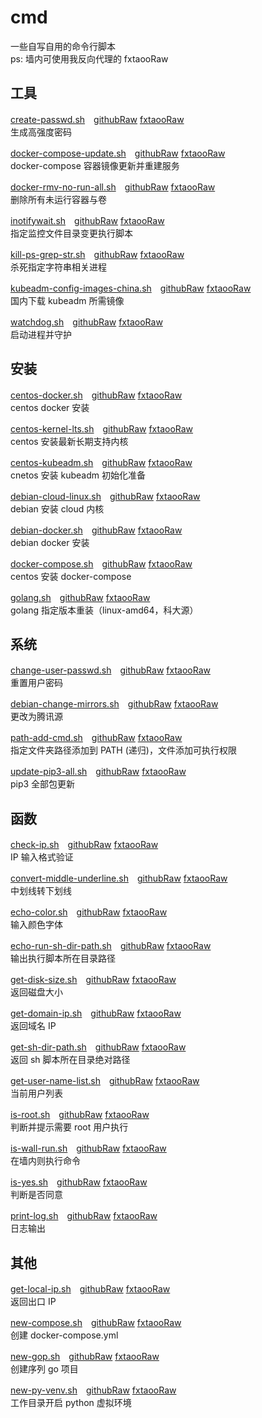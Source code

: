 # cmd
一些自写自用的命令行脚本  
ps: 墙内可使用我反向代理的 fxtaooRaw

## 工具

[create-passwd.sh](https://github.com/fxtaoo/cmd/blob/master/app/create-passwd.sh)　[githubRaw](https://raw.githubusercontent.com/fxtaoo/cmd/master/app/create-passwd.sh) [fxtaooRaw](https://raw.fxtaoo.dev/fxtaoo/cmd/master/app/create-passwd.sh)  
生成高强度密码

[docker-compose-update.sh](https://github.com/fxtaoo/cmd/blob/master/app/docker-compose-update.sh)　[githubRaw](https://raw.githubusercontent.com/fxtaoo/cmd/master/app/docker-compose-update.sh) [fxtaooRaw](https://raw.fxtaoo.dev/fxtaoo/cmd/master/app/docker-compose-update.sh)  
docker-compose 容器镜像更新并重建服务

[docker-rmv-no-run-all.sh](https://github.com/fxtaoo/cmd/blob/master/app/docker-rmv-no-run-all.sh)　[githubRaw](https://raw.githubusercontent.com/fxtaoo/cmd/master/app/docker-rmv-no-run-all.sh) [fxtaooRaw](https://raw.fxtaoo.dev/fxtaoo/cmd/master/app/docker-rmv-no-run-all.sh)  
删除所有未运行容器与卷

[inotifywait.sh](https://github.com/fxtaoo/cmd/blob/master/app/inotifywait.sh)　[githubRaw](https://raw.githubusercontent.com/fxtaoo/cmd/master/app/inotifywait.sh) [fxtaooRaw](https://raw.fxtaoo.dev/fxtaoo/cmd/master/app/inotifywait.sh)  
指定监控文件目录变更执行脚本

[kill-ps-grep-str.sh](https://github.com/fxtaoo/cmd/blob/master/app/kill-ps-grep-str.sh)　[githubRaw](https://raw.githubusercontent.com/fxtaoo/cmd/master/app/kill-ps-grep-str.sh) [fxtaooRaw](https://raw.fxtaoo.dev/fxtaoo/cmd/master/app/kill-ps-grep-str.sh)  
杀死指定字符串相关进程

[kubeadm-config-images-china.sh](https://github.com/fxtaoo/cmd/blob/master/app/kubeadm-config-images-china.sh)　[githubRaw](https://raw.githubusercontent.com/fxtaoo/cmd/master/app/kubeadm-config-images-china.sh) [fxtaooRaw](https://raw.fxtaoo.dev/fxtaoo/cmd/master/app/kubeadm-config-images-china.sh)  
国内下载 kubeadm 所需镜像

[watchdog.sh](https://github.com/fxtaoo/cmd/blob/master/app/watchdog.sh)　[githubRaw](https://raw.githubusercontent.com/fxtaoo/cmd/master/app/watchdog.sh) [fxtaooRaw](https://raw.fxtaoo.dev/fxtaoo/cmd/master/app/watchdog.sh)  
启动进程并守护

## 安装

[centos-docker.sh](https://github.com/fxtaoo/cmd/blob/master/install/centos-docker.sh)　[githubRaw](https://raw.githubusercontent.com/fxtaoo/cmd/master/install/centos-docker.sh) [fxtaooRaw](https://raw.fxtaoo.dev/fxtaoo/cmd/master/install/centos-docker.sh)  
centos docker 安装

[centos-kernel-lts.sh](https://github.com/fxtaoo/cmd/blob/master/install/centos-kernel-lts.sh)　[githubRaw](https://raw.githubusercontent.com/fxtaoo/cmd/master/install/centos-kernel-lts.sh) [fxtaooRaw](https://raw.fxtaoo.dev/fxtaoo/cmd/master/install/centos-kernel-lts.sh)  
centos 安装最新长期支持内核

[centos-kubeadm.sh](https://github.com/fxtaoo/cmd/blob/master/install/centos-kubeadm.sh)　[githubRaw](https://raw.githubusercontent.com/fxtaoo/cmd/master/install/centos-kubeadm.sh) [fxtaooRaw](https://raw.fxtaoo.dev/fxtaoo/cmd/master/install/centos-kubeadm.sh)  
cnetos 安装 kubeadm 初始化准备

[debian-cloud-linux.sh](https://github.com/fxtaoo/cmd/blob/master/install/debian-cloud-linux.sh)　[githubRaw](https://raw.githubusercontent.com/fxtaoo/cmd/master/install/debian-cloud-linux.sh) [fxtaooRaw](https://raw.fxtaoo.dev/fxtaoo/cmd/master/install/debian-cloud-linux.sh)  
debian 安装 cloud 内核

[debian-docker.sh](https://github.com/fxtaoo/cmd/blob/master/install/debian-docker.sh)　[githubRaw](https://raw.githubusercontent.com/fxtaoo/cmd/master/install/debian-docker.sh) [fxtaooRaw](https://raw.fxtaoo.dev/fxtaoo/cmd/master/install/debian-docker.sh)  
debian docker 安装

[docker-compose.sh](https://github.com/fxtaoo/cmd/blob/master/install/docker-compose.sh)　[githubRaw](https://raw.githubusercontent.com/fxtaoo/cmd/master/install/docker-compose.sh) [fxtaooRaw](https://raw.fxtaoo.dev/fxtaoo/cmd/master/install/docker-compose.sh)  
centos 安装 docker-compose

[golang.sh](https://github.com/fxtaoo/cmd/blob/master/install/golang.sh)　[githubRaw](https://raw.githubusercontent.com/fxtaoo/cmd/master/install/golang.sh) [fxtaooRaw](https://raw.fxtaoo.dev/fxtaoo/cmd/master/install/golang.sh)  
golang 指定版本重装（linux-amd64，科大源）

## 系统

[change-user-passwd.sh](https://github.com/fxtaoo/cmd/blob/master/sys/change-user-passwd.sh)　[githubRaw](https://raw.githubusercontent.com/fxtaoo/cmd/master/sys/change-user-passwd.sh) [fxtaooRaw](https://raw.fxtaoo.dev/fxtaoo/cmd/master/sys/change-user-passwd.sh)  
重置用户密码

[debian-change-mirrors.sh](https://github.com/fxtaoo/cmd/blob/master/sys/debian-change-mirrors.sh)　[githubRaw](https://raw.githubusercontent.com/fxtaoo/cmd/master/sys/debian-change-mirrors.sh) [fxtaooRaw](https://raw.fxtaoo.dev/fxtaoo/cmd/master/sys/debian-change-mirrors.sh)  
更改为腾讯源

[path-add-cmd.sh](https://github.com/fxtaoo/cmd/blob/master/sys/path-add-cmd.sh)　[githubRaw](https://raw.githubusercontent.com/fxtaoo/cmd/master/sys/path-add-cmd.sh) [fxtaooRaw](https://raw.fxtaoo.dev/fxtaoo/cmd/master/sys/path-add-cmd.sh)  
指定文件夹路径添加到 PATH (递归)，文件添加可执行权限

[update-pip3-all.sh](https://github.com/fxtaoo/cmd/blob/master/sys/update-pip3-all.sh)　[githubRaw](https://raw.githubusercontent.com/fxtaoo/cmd/master/sys/update-pip3-all.sh) [fxtaooRaw](https://raw.fxtaoo.dev/fxtaoo/cmd/master/sys/update-pip3-all.sh)  
pip3 全部包更新

## 函数

[check-ip.sh](https://github.com/fxtaoo/cmd/blob/master/func/check-ip.sh)　[githubRaw](https://raw.githubusercontent.com/fxtaoo/cmd/master/func/check-ip.sh) [fxtaooRaw](https://raw.fxtaoo.dev/fxtaoo/cmd/master/func/check-ip.sh)  
IP 输入格式验证

[convert-middle-underline.sh](https://github.com/fxtaoo/cmd/blob/master/func/convert-middle-underline.sh)　[githubRaw](https://raw.githubusercontent.com/fxtaoo/cmd/master/func/convert-middle-underline.sh) [fxtaooRaw](https://raw.fxtaoo.dev/fxtaoo/cmd/master/func/convert-middle-underline.sh)  
中划线转下划线

[echo-color.sh](https://github.com/fxtaoo/cmd/blob/master/func/echo-color.sh)　[githubRaw](https://raw.githubusercontent.com/fxtaoo/cmd/master/func/echo-color.sh) [fxtaooRaw](https://raw.fxtaoo.dev/fxtaoo/cmd/master/func/echo-color.sh)  
输入颜色字体

[echo-run-sh-dir-path.sh](https://github.com/fxtaoo/cmd/blob/master/func/echo-run-sh-dir-path.sh)　[githubRaw](https://raw.githubusercontent.com/fxtaoo/cmd/master/func/echo-run-sh-dir-path.sh) [fxtaooRaw](https://raw.fxtaoo.dev/fxtaoo/cmd/master/func/echo-run-sh-dir-path.sh)  
输出执行脚本所在目录路径

[get-disk-size.sh](https://github.com/fxtaoo/cmd/blob/master/func/get-disk-size.sh)　[githubRaw](https://raw.githubusercontent.com/fxtaoo/cmd/master/func/get-disk-size.sh) [fxtaooRaw](https://raw.fxtaoo.dev/fxtaoo/cmd/master/func/get-disk-size.sh)  
返回磁盘大小

[get-domain-ip.sh](https://github.com/fxtaoo/cmd/blob/master/func/get-domain-ip.sh)　[githubRaw](https://raw.githubusercontent.com/fxtaoo/cmd/master/func/get-domain-ip.sh) [fxtaooRaw](https://raw.fxtaoo.dev/fxtaoo/cmd/master/func/get-domain-ip.sh)  
返回域名 IP

[get-sh-dir-path.sh](https://github.com/fxtaoo/cmd/blob/master/func/get-sh-dir-path.sh)　[githubRaw](https://raw.githubusercontent.com/fxtaoo/cmd/master/func/get-sh-dir-path.sh) [fxtaooRaw](https://raw.fxtaoo.dev/fxtaoo/cmd/master/func/get-sh-dir-path.sh)  
返回 sh 脚本所在目录绝对路径

[get-user-name-list.sh](https://github.com/fxtaoo/cmd/blob/master/func/get-user-name-list.sh)　[githubRaw](https://raw.githubusercontent.com/fxtaoo/cmd/master/func/get-user-name-list.sh) [fxtaooRaw](https://raw.fxtaoo.dev/fxtaoo/cmd/master/func/get-user-name-list.sh)  
当前用户列表

[is-root.sh](https://github.com/fxtaoo/cmd/blob/master/func/is-root.sh)　[githubRaw](https://raw.githubusercontent.com/fxtaoo/cmd/master/func/is-root.sh) [fxtaooRaw](https://raw.fxtaoo.dev/fxtaoo/cmd/master/func/is-root.sh)  
判断并提示需要 root 用户执行

[is-wall-run.sh](https://github.com/fxtaoo/cmd/blob/master/func/is-wall-run.sh)　[githubRaw](https://raw.githubusercontent.com/fxtaoo/cmd/master/func/is-wall-run.sh) [fxtaooRaw](https://raw.fxtaoo.dev/fxtaoo/cmd/master/func/is-wall-run.sh)  
在墙内则执行命令

[is-yes.sh](https://github.com/fxtaoo/cmd/blob/master/func/is-yes.sh)　[githubRaw](https://raw.githubusercontent.com/fxtaoo/cmd/master/func/is-yes.sh) [fxtaooRaw](https://raw.fxtaoo.dev/fxtaoo/cmd/master/func/is-yes.sh)  
判断是否同意

[print-log.sh](https://github.com/fxtaoo/cmd/blob/master/func/print-log.sh)　[githubRaw](https://raw.githubusercontent.com/fxtaoo/cmd/master/func/print-log.sh) [fxtaooRaw](https://raw.fxtaoo.dev/fxtaoo/cmd/master/func/print-log.sh)  
日志输出

## 其他

[get-local-ip.sh](https://github.com/fxtaoo/cmd/blob/master/other/get-local-ip.sh)　[githubRaw](https://raw.githubusercontent.com/fxtaoo/cmd/master/other/get-local-ip.sh) [fxtaooRaw](https://raw.fxtaoo.dev/fxtaoo/cmd/master/other/get-local-ip.sh)  
返回出口 IP

[new-compose.sh](https://github.com/fxtaoo/cmd/blob/master/other/new-compose.sh)　[githubRaw](https://raw.githubusercontent.com/fxtaoo/cmd/master/other/new-compose.sh) [fxtaooRaw](https://raw.fxtaoo.dev/fxtaoo/cmd/master/other/new-compose.sh)  
创建 docker-compose.yml

[new-gop.sh](https://github.com/fxtaoo/cmd/blob/master/other/new-gop.sh)　[githubRaw](https://raw.githubusercontent.com/fxtaoo/cmd/master/other/new-gop.sh) [fxtaooRaw](https://raw.fxtaoo.dev/fxtaoo/cmd/master/other/new-gop.sh)  
创建序列 go 项目

[new-py-venv.sh](https://github.com/fxtaoo/cmd/blob/master/other/new-py-venv.sh)　[githubRaw](https://raw.githubusercontent.com/fxtaoo/cmd/master/other/new-py-venv.sh) [fxtaooRaw](https://raw.fxtaoo.dev/fxtaoo/cmd/master/other/new-py-venv.sh)  
工作目录开启 python 虚拟环境

